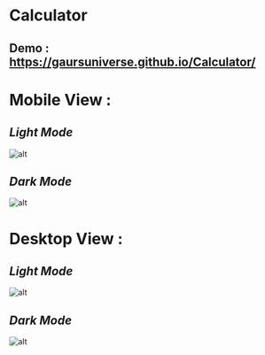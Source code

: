 # Calculator
## Demo : https://gaursuniverse.github.io/Calculator/
# 
#
# Mobile View :
## _Light Mode_
![alt](https://res.cloudinary.com/dez2plvsf/image/upload/v1621174350/Calculator/lightMobile_v4vfp7.jpg)
## _Dark Mode_
![alt](https://res.cloudinary.com/dez2plvsf/image/upload/v1621174350/Calculator/darkMobile_xinbul.jpg)
# 
# 
# Desktop View :
## _Light Mode_
![alt](https://res.cloudinary.com/dez2plvsf/image/upload/v1621174350/Calculator/lightDesktop_nufu54.jpg)
## _Dark Mode_
![alt](https://res.cloudinary.com/dez2plvsf/image/upload/v1621174350/Calculator/darkDesktop_x3krwb.jpg)
